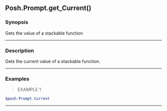 Posh.Prompt.get_Current()
-------------------------

### Synopsis
Gets the value of a stackable function

---

### Description

Gets the current value of a stackable function.

---

### Examples
> EXAMPLE 1

```PowerShell
$posh.Prompt.Current
```

---
